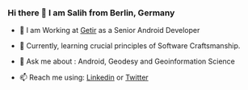 ### Hi there 👋 I am Salih from Berlin, Germany

- 🔭  I am Working at [Getir](https://getir.com/) as a Senior Android Developer

- 🌱  Currently, learning crucial principles of Software Craftsmanship.

- 💬  Ask me about : Android, Geodesy and Geoinformation Science

- 📫  Reach me using: [Linkedin](https://www.linkedin.com/in/salihyalcin89/) or [Twitter](https://twitter.com/salihyalcin/)
